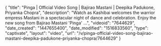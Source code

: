 {
    "title": "Pinga | Official Video Song | Bajirao Mastani | Deepika Padukone, Priyanka Chopra",
    "description": "Watch as Kashibai welcomes the warrior empress Mastani in a spectacular night of dance and celebration. Enjoy the new song from Bajirao Mastani 'Pinga' ...",
    "videoid": "7644629",
    "date_created": "1447655400",
    "date_modified": "1516833560",
    "type": "captivate",
    "layout": "video",
    "url": "\/v\/pinga-official-video-song-bajirao-mastani-deepika-padukone-priyanka-chopra\/7644629"
}